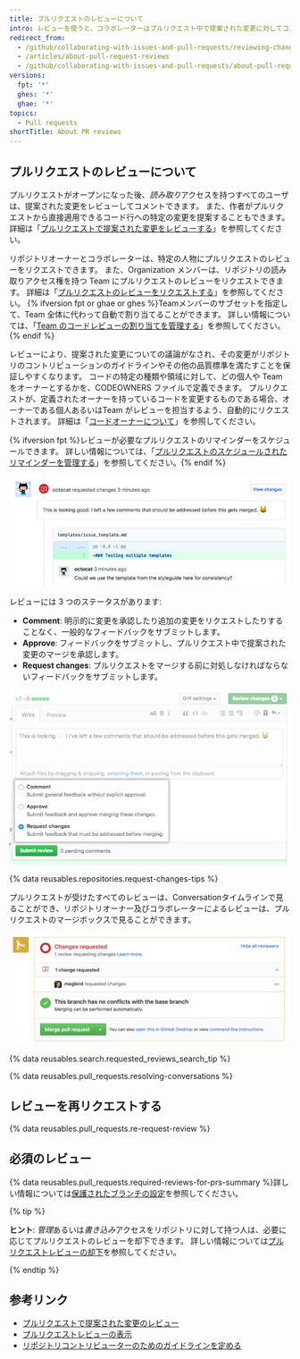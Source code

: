 ```yaml
---
title: プルリクエストのレビューについて
intro: レビューを使うと、コラボレーターはプルリクエスト中で提案された変更に対してコメントしたり、変更を承認したり、プルリクエストがマージされる前にさらなる変更をリクエストしたりできます。 リポジトリ管理者は、すべてのプルリクエストをマージ前に承認することを必須にできます。
redirect_from:
  - /github/collaborating-with-issues-and-pull-requests/reviewing-changes-in-pull-requests/about-pull-request-reviews
  - /articles/about-pull-request-reviews
  - /github/collaborating-with-issues-and-pull-requests/about-pull-request-reviews
versions:
  fpt: '*'
  ghes: '*'
  ghae: '*'
topics:
  - Pull requests
shortTitle: About PR reviews
---
```


## プルリクエストのレビューについて

プルリクエストがオープンになった後、*読み取り*アクセスを持つすべてのユーザは、提案された変更をレビューしてコメントできます。 また、作者がプルリクエストから直接適用できるコード行への特定の変更を提案することもできます。 詳細は「[プルリクエストで提案された変更をレビューする](/articles/reviewing-proposed-changes-in-a-pull-request)」を参照してください。

リポジトリオーナーとコラボレーターは、特定の人物にプルリクエストのレビューをリクエストできます。 また、Organization メンバーは、リポジトリの読み取りアクセス権を持つ Team にプルリクエストのレビューをリクエストできます。 詳細は「[プルリクエストのレビューをリクエストする](/articles/requesting-a-pull-request-review/)」を参照してください。 {% ifversion fpt or ghae or ghes %}Teamメンバーのサブセットを指定して、Team 全体に代わって自動で割り当てることができます。 詳しい情報については、「[Team のコードレビューの割り当てを管理する](/organizations/organizing-members-into-teams/managing-code-review-assignment-for-your-team)」を参照してください。{% endif %}

レビューにより、提案された変更についての議論がなされ、その変更がリポジトリのコントリビューションのガイドラインやその他の品質標準を満たすことを保証しやすくなります。 コードの特定の種類や領域に対して、どの個人や Team をオーナーとするかを、CODEOWNERS ファイルで定義できます。 プルリクエストが、定義されたオーナーを持っているコードを変更するものである場合、オーナーである個人あるいはTeam がレビューを担当するよう、自動的にリクエストされます。 詳細は「[コードオーナーについて](/articles/about-code-owners/)」を参照してください。

{% ifversion fpt %}レビューが必要なプルリクエストのリマインダーをスケジュールできます。 詳しい情報については、「[プルリクエストのスケジュールされたリマインダーを管理する](/github/setting-up-and-managing-organizations-and-teams/managing-scheduled-reminders-for-pull-requests)」を参照してください。{% endif %}

![凝固メント付きの変更をリクエストするレビューのヘッダ](/assets/images/help/pull_requests/review-header-with-line-comment.png)

レビューには 3 つのステータスがあります:
- **Comment**: 明示的に変更を承認したり追加の変更をリクエストしたりすることなく、一般的なフィードバックをサブミットします。
- **Approve**: フィードバックをサブミットし、プルリクエスト中で提案された変更のマージを承認します。
- **Request changes**: プルリクエストをマージする前に対処しなければならないフィードバックをサブミットします。

![レビューステータスの画像](/assets/images/help/pull_requests/pull-request-review-statuses.png)

{% data reusables.repositories.request-changes-tips %}

プルリクエストが受けたすべてのレビューは、Conversationタイムラインで見ることができ、リポジトリオーナー及びコラボレーターによるレビューは、プルリクエストのマージボックスで見ることができます。

![マージボックス中のレビューの画像](/assets/images/help/pull_requests/merge_box/pr-reviews-in-merge-box.png)

{% data reusables.search.requested_reviews_search_tip %}

{% data reusables.pull_requests.resolving-conversations %}

## レビューを再リクエストする

{% data reusables.pull_requests.re-request-review %}

## 必須のレビュー

{% data reusables.pull_requests.required-reviews-for-prs-summary %}詳しい情報については[保護されたブランチの設定](/github/administering-a-repository/about-protected-branches#require-pull-request-reviews-before-merging)を参照してください。

{% tip %}

**ヒント**: *管理*あるいは*書き込み*アクセスをリポジトリに対して持つ人は、必要に応じてプルリクエストのレビューを却下できます。 詳しい情報については[プルリクエストレビューの却下](/articles/dismissing-a-pull-request-review)を参照してください。

{% endtip %}

## 参考リンク

- [プルリクエストで提案された変更のレビュー](/articles/reviewing-proposed-changes-in-a-pull-request)
- [プルリクエストレビューの表示](/articles/viewing-a-pull-request-review)
- [リポジトリコントリビューターのためのガイドラインを定める](/articles/setting-guidelines-for-repository-contributors)
